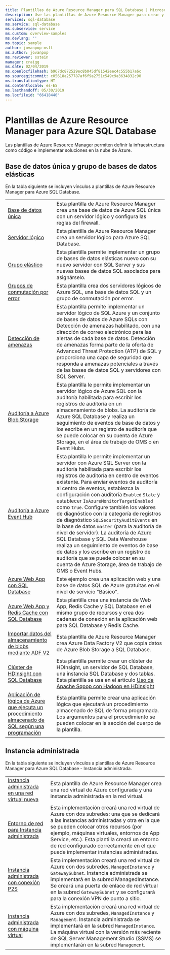 ```yaml
---
title: Plantillas de Azure Resource Manager para SQL Database | Microsoft Docs
description: Use las plantillas de Azure Resource Manager para crear y configurar Azure SQL Database.
services: sql-database
ms.service: sql-database
ms.subservice: service
ms.custom: overview-samples
ms.devlang: ''
ms.topic: sample
author: jovanpop-msft
ms.author: jovanpop
ms.reviewer: sstein
manager: craigg
ms.date: 02/04/2019
ms.openlocfilehash: b967dc872529ec8b045df81542eec4c555b17a6c
ms.sourcegitcommit: c05618a257787af6f9a2751c549c9a3634832c90
ms.translationtype: HT
ms.contentlocale: es-ES
ms.lasthandoff: 05/30/2019
ms.locfileid: "66418440"
---
```

# <a name="azure-resource-manager-templates-for-azure-sql-database"></a>Plantillas de Azure Resource Manager para Azure SQL Database

Las plantillas de Azure Resource Manager permiten definir la infraestructura como código e implementar soluciones en la nube de Azure.

## <a name="single-database--elastic-pool"></a>Base de datos única y grupo de bases de datos elásticas

En la tabla siguiente se incluyen vínculos a plantillas de Azure Resource Manager para Azure SQL Database.

| |  |
|---|---|
| [Base de datos única](https://github.com/Azure/azure-quickstart-templates/tree/master/201-sql-database-transparent-encryption-create) | Esta plantilla de Azure Resource Manager crea una base de datos de Azure SQL única con un servidor lógico y configura las reglas del firewall. |
| [Servidor lógico](https://github.com/Azure/azure-quickstart-templates/tree/master/101-sql-logical-server) | Esta plantilla de Azure Resource Manager crea un servidor lógico para Azure SQL Database. |
| [Grupo elástico](https://github.com/Azure/azure-quickstart-templates/tree/master/101-sql-elastic-pool-create) | Esta plantilla permite implementar un grupo de bases de datos elásticas nuevo con su nuevo servidor con SQL Server y sus nuevas bases de datos SQL asociados para asignárselo. |
| [Grupos de conmutación por error](https://github.com/Azure/azure-quickstart-templates/tree/master/101-sql-with-failover-group) | Esta plantilla crea dos servidores lógicos de Azure SQL, una base de datos SQL y un grupo de conmutación por error.|
| [Detección de amenazas](https://github.com/Azure/azure-quickstart-templates/tree/master/201-sql-threat-detection-db-policy-multiple-databases) | Esta plantilla permite implementar un servidor lógico de SQL Azure y un conjunto de bases de datos de Azure SQLs con Detección de amenazas habilitado, con una dirección de correo electrónico para las alertas de cada base de datos. Detección de amenazas forma parte de la oferta de Advanced Threat Protection (ATP) de SQL y proporciona una capa de seguridad que responda a amenazas potenciales a través de las bases de datos SQL y servidores con SQL Server.|
| [Auditoría a Azure Blob Storage](https://github.com/Azure/azure-quickstart-templates/tree/master/201-sql-auditing-server-policy-to-blob-storage) | Esta plantilla le permite implementar un servidor lógico de Azure SQL con la auditoría habilitada para escribir los registros de auditoría en un almacenamiento de blobs. La auditoría de Azure SQL Database y realiza un seguimiento de eventos de base de datos y los escribe en un registro de auditoría que se puede colocar en su cuenta de Azure Storage, en el área de trabajo de OMS o en Event Hubs.|
| [Auditoría a Azure Event Hub](https://github.com/Azure/azure-quickstart-templates/tree/master/201-sql-auditing-server-policy-to-eventhub) | Esta plantilla le permite implementar un servidor con Azure SQL Server con la auditoría habilitada para escribir los registros de auditoría en centro de eventos existente. Para enviar eventos de auditoría al centro de eventos, establezca la configuración con auditoría `Enabled` `State` y establecer `IsAzureMonitorTargetEnabled` como `true`. Configure también los valores de diagnóstico con la categoría de registros de diagnóstico `SQLSecurityAuditEvents` en la base de datos `master` (para la auditoría de nivel de servidor). La auditoría de Azure SQL Database y SQL Data Warehouse realiza un seguimiento de eventos de base de datos y los escribe en un registro de auditoría que se puede colocar en su cuenta de Azure Storage, área de trabajo de OMS o Event Hubs.|
| [Azure Web App con SQL Database](https://github.com/Azure/azure-quickstart-templates/tree/master/201-web-app-sql-database) | Este ejemplo crea una aplicación web y una base de datos SQL de Azure gratuitas en el nivel de servicio "Básico".|
| [Azure Web App y Redis Cache con SQL Database](https://github.com/Azure/azure-quickstart-templates/tree/master/201-web-app-redis-cache-sql-database) | Esta plantilla crea una instancia de Web App, Redis Cache y SQL Database en el mismo grupo de recursos y crea dos cadenas de conexión en la aplicación web para SQL Database y Redis Cache.|
| [Importar datos del almacenamiento de blobs mediante ADF V2](https://github.com/Azure/azure-quickstart-templates/tree/master/101-data-factory-v2-blob-to-sql-copy) | Esta plantilla de Azure Resource Manager crea Azure Data Factory V2 que copia datos de Azure Blob Storage a SQL Database.|
| [Clúster de HDInsight con SQL Database](https://github.com/Azure/azure-quickstart-templates/tree/master/101-hdinsight-linux-with-sql-database) | Esta plantilla permite crear un clúster de HDInsight, un servidor de SQL Database, una instancia SQL Database y dos tablas. Esta plantilla se usa en el artículo [Uso de Apache Sqoop con Hadoop en HDInsight](https://docs.microsoft.com/azure/hdinsight/hadoop/hdinsight-use-sqoop) |
| [Aplicación de lógica de Azure que ejecuta un procedimiento almacenado de SQL según una programación](https://github.com/Azure/azure-quickstart-templates/tree/master/101-logic-app-sql-proc) | Esta plantilla permite crear una aplicación lógica que ejecutará un procedimiento almacenado de SQL de forma programada. Los argumentos para el procedimiento se pueden colocar en la sección del cuerpo de la plantilla.|

## <a name="managed-instance"></a>Instancia administrada

En la tabla siguiente se incluyen vínculos a plantillas de Azure Resource Manager para Azure SQL Database - Instancia administrada.

| |  |
|---|---|
| [Instancia administrada en una red virtual nueva](https://github.com/Azure/azure-quickstart-templates/tree/master/101-sqlmi-new-vnet) | Esta plantilla de Azure Resource Manager crea una red virtual de Azure configurada y una instancia administrada en la red virtual. |
| [Entorno de red para Instancia administrada](https://github.com/Azure/azure-quickstart-templates/tree/master/101-sql-managed-instance-azure-environment) | Esta implementación creará una red virtual de Azure con dos subredes: una que se dedicará a las instancias administradas y otra en la que se pueden colocar otros recursos (por ejemplo, máquinas virtuales, entornos de App Service, etc.). Esta plantilla creará un entorno de red configurado correctamente en el que puede implementar instancias administradas. |
| [Instancia administrada con conexión P2S](https://github.com/Azure/azure-quickstart-templates/tree/master/201-sqlmi-new-vnet-w-point-to-site-vpn) | Esta implementación creará una red virtual de Azure con dos subredes, `ManagedInstance` y `GatewaySubnet`. Instancia administrada se implementará en la subred ManagedInstance. Se creará una puerta de enlace de red virtual en la subred `GatewaySubnet` y se configurará para la conexión VPN de punto a sitio. |
| [Instancia administrada con máquina virtual](https://github.com/Azure/azure-quickstart-templates/tree/master/201-sqlmi-new-vnet-w-jumpbox) | Esta implementación creará una red virtual de Azure con dos subredes, `ManagedInstance` y `Management`. Instancia administrada se implementará en la subred `ManagedInstance`. La máquina virtual con la versión más reciente de SQL Server Management Studio (SSMS) se implementarán en la subred `Management`. |
